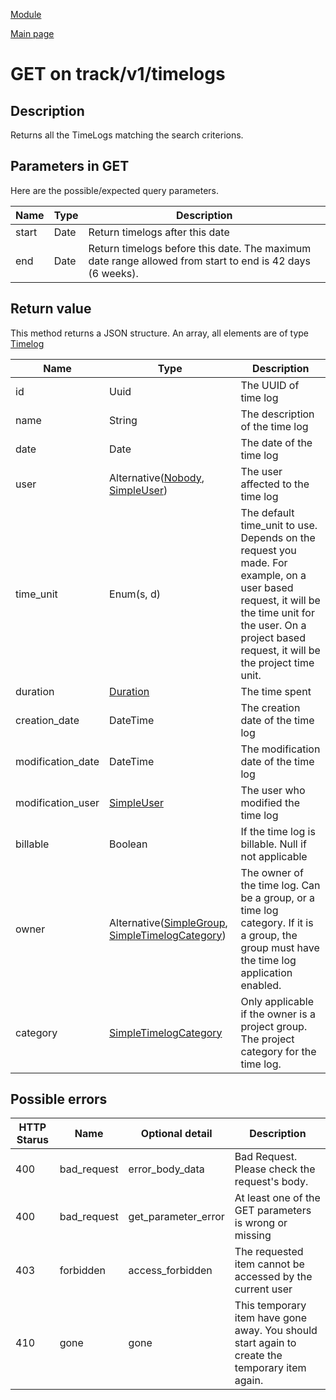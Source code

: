 
[Module](./README.md)

[Main page](../README.md)


# GET on track/v1/timelogs

## Description


Returns all the TimeLogs matching the search criterions.





## Parameters in GET

Here are the possible/expected query parameters.

Name    |  Type   |  Description 
--------|---------|--------------
start | Date | Return timelogs after this date
end | Date | Return timelogs before this date. The maximum date range allowed from start to end is 42 days (6 weeks).






## Return value


This method returns a JSON structure. An array, all elements are of type [Timelog](../types/Timelog.md) 

Name   |  Type   |  Description
-------|---------|-------------
id | Uuid | The UUID of time log
name | String | The description of the time log
date | Date | The date of the time log
user | Alternative([Nobody](../types/Nobody.md), [SimpleUser](../types/SimpleUser.md)) | The user affected to the time log
time_unit | Enum(s, d) | The default time_unit to use. Depends on the request you made. For example, on a user based request, it will be the time unit for the user. On a project based request, it will be the project time unit.
duration | [Duration](../types/Duration.md) | The time spent
creation_date | DateTime | The creation date of the time log
modification_date | DateTime | The modification date of the time log
modification_user | [SimpleUser](../types/SimpleUser.md) | The user who modified the time log
billable | Boolean | If the time log is billable. Null if not applicable
owner | Alternative([SimpleGroup](../types/SimpleGroup.md), [SimpleTimelogCategory](../types/SimpleTimelogCategory.md)) | The owner of the time log. Can be a group, or a time log category. If it is a group, the group must have the time log application enabled.
category | [SimpleTimelogCategory](../types/SimpleTimelogCategory.md) | Only applicable if the owner is a project group. The project category for the time log.






## Possible errors


HTTP Starus | Name   | Optional detail   | Description  
------------|--------|-------------------|------------
400 | bad_request | error_body_data | Bad Request. Please check the request's body.	
400 | bad_request | get_parameter_error | At least one of the GET parameters is wrong or missing	
403 | forbidden | access_forbidden | The requested item cannot be accessed by the current user	
410 | gone | gone | This temporary item have gone away. You should start again to create the temporary item again.	



